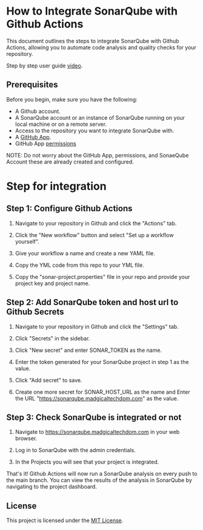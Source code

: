 # How to Integrate SonarQube with Github Actions  

This document outlines the steps to integrate SonarQube with Github Actions, allowing you to automate code analysis and quality checks for your repository.

Step by step user guide [video]().

## Prerequisites

Before you begin, make sure you have the following:

  - A Github account.
  - A SonarQube account or an instance of SonarQube running on your local machine or on a remote server.
  - Access to the repository you want to integrate SonarQube with.
  - A [GitHub App](https://docs.github.com/en/apps/creating-github-apps/creating-github-apps/creating-a-github-app).
  - GitHub App [permissions](https://docs.sonarqube.org/latest/devops-platform-integration/github-integration/#:~:text=Grant%20access%20for%20the%20following%C2%A0Repository%20permissions%3A%C2%A0)
  
NOTE: Do not worry about the GitHub App, permissions, and SonaeQube Account these are already created and configured.
  
# Step for integration
  
## Step 1: Configure Github Actions

1. Navigate to your repository in Github and click the "Actions" tab.

2. Click the "New workflow" button and select "Set up a workflow yourself".

3. Give your workflow a name and create a new YAML file.

4. Copy the YML code from this repo to your YML file.

5. Copy the "sonar-project.properties" file in your repo and provide your project key and project name.

## Step 2: Add SonarQube token and host url to Github Secrets

1. Navigate to your repository in Github and click the "Settings" tab.

2. Click "Secrets" in the sidebar.

3. Click "New secret" and enter SONAR_TOKEN as the name.

4. Enter the token generated for your SonarQube project in step 1 as the value.

5. Click "Add secret" to save. 

6. Create one more secret for SONAR_HOST_URL as the name and Enter the URL "https://sonarqube.madgicaltechdom.com" as the value.

## Step 3: Check SonarQube is integrated or not

1. Navigate to https://sonarqube.madgicaltechdom.com in your web browser.

2. Log in to SonarQube with the admin credentials.

3. In the Projects you will see that your project is integrated.

That's it! Github Actions will now run a SonarQube analysis on every push to the main branch. You can view the results of the analysis in SonarQube by navigating to the project dashboard.
  
## License

This project is licensed under the [MIT License](LICENSE).
